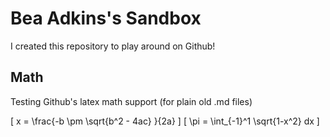 # Bea Adkins's Sandbox

I created this repository to play around on Github!


## Math
Testing Github's latex math support (for plain old .md files)

\[ x = \frac{-b \pm \sqrt{b^2 - 4ac} }{2a} \]
\[ \pi = \int_{-1}^1 \sqrt{1-x^2} dx \]
